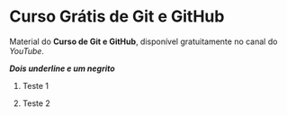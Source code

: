 # Curso Grátis de Git e GitHub
Material do **Curso de Git e GitHub**, disponível gratuitamente no canal do *YouTube*.

__*Dois underline e um negrito*__

1. Teste 1

1. Teste 2
